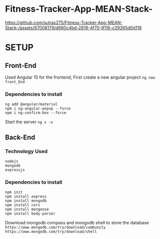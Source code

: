 # Fitness-Tracker-App-MEAN-Stack-


https://github.com/suhas275/Fitness-Tracker-App-MEAN-Stack-/assets/67008179/d660c4bd-2819-4f70-9116-c29265d0d118

# SETUP
## Front-End
Used Angular 15 for the frontend, First create a new angular project `ng new front_End` 
### Dependencies to install
```
ng add @angular/material
npm i ng-angular-popup --force
npm i ng-confirm-box --force
```
Start the server  `ng s -o`

## Back-End
### Technology Used
```
nodejs
mongodb
expressjs

```
### Dependencies to install
```
npm init
npm install express 
npm install mongodb
npm install cors
npm install mongoose
npm install body-parser
```
Download mongodb compass and mongodb shell to store the database `https://www.mongodb.com/try/download/community`
`https://www.mongodb.com/try/download/shell`
